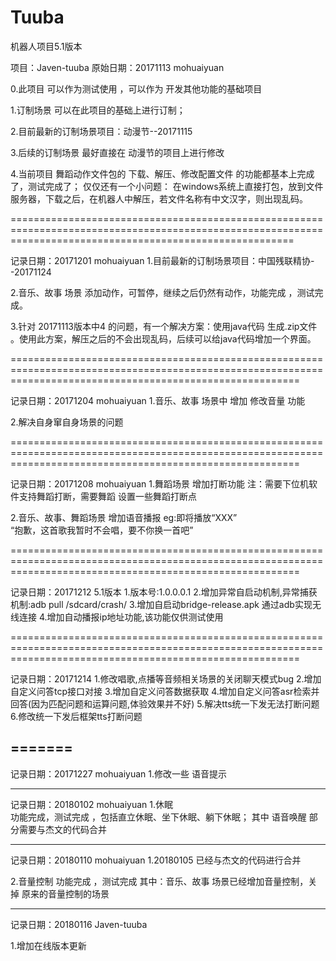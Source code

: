 # Tuuba
机器人项目5.1版本

项目：Javen-tuuba
原始日期：20171113 mohuaiyuan

0.此项目 可以作为测试使用 ，可以作为 开发其他功能的基础项目

1.订制场景 可以在此项目的基础上进行订制；

2.目前最新的订制场景项目：动漫节--20171115

3.后续的订制场景 最好直接在 动漫节的项目上进行修改 

4.当前项目 舞蹈动作文件包的 下载、解压、修改配置文件 的功能都基本上完成了，测试完成了；
仅仅还有一个小问题： 在windows系统上直接打包，放到文件服务器，下载之后，在机器人中解压，若文件名称有中文汉字，则出现乱码。

=============================================================================================================================================================

记录日期：20171201 mohuaiyuan
1.目前最新的订制场景项目：中国残联精协--20171124 

2.音乐、故事 场景 添加动作，可暂停，继续之后仍然有动作，功能完成 ，测试完成。

3.针对 20171113版本中4 的问题，有一个解决方案：使用java代码 生成.zip文件 。使用此方案，解压之后的不会出现乱码，后续可以给java代码增加一个界面。

==============================================================================================================================================================

记录日期：20171204 mohuaiyuan
1.音乐、故事 场景中 增加 修改音量 功能

2.解决自身窜自身场景的问题

==============================================================================================================================================================

记录日期：20171208 mohuaiyuan
1.舞蹈场景 增加打断功能 
注：需要下位机软件支持舞蹈打断，需要舞蹈 设置一些舞蹈打断点

2.音乐、故事、舞蹈场景 增加语音播报 
eg:即将播放“XXX”  
“抱歉，这首歌我暂时不会唱，要不你换一首吧”

==============================================================================================================================================================

记录日期：20171212   5.1版本
1.版本号:1.0.0.0.1
2.增加异常自启动机制,异常捕获机制:adb pull /sdcard/crash/
3.增加自启动bridge-release.apk 通过adb实现无线连接
4.增加自动播报ip地址功能,该功能仅供测试使用

==============================================================================================================================================================

记录日期：20171214
1.修改唱歌,点播等音频相关场景的关闭聊天模式bug
2.增加自定义问答tcp接口对接
3.增加自定义问答数据获取
4.增加自定义问答asr检索并回答(因为匹配问题和运算问题,体验效果并不好)
5.解决tts统一下发无法打断问题
6.修改统一下发后框架tts打断问题







=======
----------------------------------------------------------
记录日期：20171227 mohuaiyuan
1.修改一些 语音提示

-----------------------------------------------------------
记录日期：20180102 mohuaiyuan
1.休眠  
功能完成，测试完成 ，包括直立休眠、坐下休眠、躺下休眠；
其中 语音唤醒 部分需要与杰文的代码合并

-----------------------------------------------------------
记录日期：20180110 mohuaiyuan
1.20180105 已经与杰文的代码进行合并

2.音量控制 
功能完成 ，测试完成 
其中：音乐、故事 场景已经增加音量控制，关掉 原来的音量控制的场景 


-----------------------------------------------------------
记录日期：20180116 Javen-tuuba

1.增加在线版本更新


